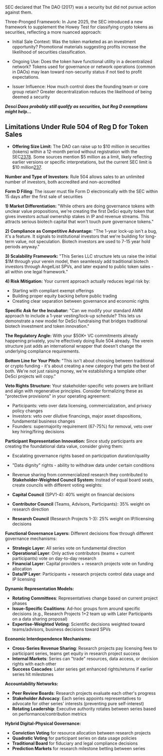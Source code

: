 
SEC declared that The DAO (2017) was a security but did not pursue action against them. 

Three-Pronged Framework: In June 2025, the SEC introduced a new framework to supplement the Howey Test for classifying crypto tokens as securities, reflecting a more nuanced approach:

- Initial Sale Context: Was the token marketed as an investment opportunity? Promotional materials suggesting profits increase the likelihood of securities classification.
    
- Ongoing Use: Does the token have functional utility in a decentralized network? Tokens used for governance or network operations (common in DAOs) may lean toward non-security status if not tied to profit expectations.
    
- Issuer Influence: How much control does the founding team or core group retain? Greater decentralization reduces the likelihood of being deemed a security

***Desci Daos probably still qualify as securities, but Reg D exemptions might help...***


## Limitations Under Rule 504 of Reg D for Token Sales

- **Offering Size Limit**: The DAO can raise up to $10 million in securities (tokens) within a 12-month period without registration with the SEC[2](https://www.investopedia.com/terms/r/regulationd.asp)[3](https://www.investor.gov/introduction-investing/investing-basics/glossary/rule-504-regulation-d)[7](https://www.sec.gov/resources-small-businesses/exempt-offerings/exemption-limited-offerings-not-exceeding-10-million-rule-504-regulation-d)[8](https://www.sec.gov/resources-small-businesses/small-business-compliance-guides/rule-504-regulation-d-small-entity-compliance-guide-issuers). Some sources mention $5 million as a limit, likely reflecting earlier versions or specific interpretations, but the current SEC limit is $10 million[2](https://www.investopedia.com/terms/r/regulationd.asp)[3](https://www.investor.gov/introduction-investing/investing-basics/glossary/rule-504-regulation-d)[7](https://www.sec.gov/resources-small-businesses/exempt-offerings/exemption-limited-offerings-not-exceeding-10-million-rule-504-regulation-d).

**Number and Type of Investors**: Rule 504 allows sales to an unlimited number of investors, both accredited and non-accredited

**Form D Filing**: The issuer must file Form D electronically with the SEC within 15 days after the first sale of securities


**1) Market Differentiation:** "While others are doing governance tokens with unclear value propositions, we're creating the first DeSci equity token that gives investors actual ownership stakes in IP and revenue streams. This attracts serious biotech capital that won't touch pure governance tokens."

**2) Compliance as Competitive Advantage:** "The 1-year lock-up isn't a bug, it's a feature. It signals to institutional investors that we're building for long-term value, not speculation. Biotech investors are used to 7-15 year hold periods anyway."

**3) Scalability Framework:** "This Series LLC structure lets us raise the initial $1M through your verein model, then seamlessly add traditional biotech investors through AngelList SPVs, and later expand to public token sales - all within one legal framework."

**4) Risk Mitigation:** Your current approach actually reduces legal risk by:

- Starting with compliant exempt offerings
- Building proper equity backing before public trading
- Creating clear separation between governance and economic rights

**Specific Ask for the Incubator:** "Can we modify your standard AMM approach to include a 1-year vesting/lock-up schedule? This lets us demonstrate a new model for DeSci fundraising that bridges traditional biotech investment and token innovation."

**The Regulatory Angle:** With your $50K+ VC commitments already happening privately, you're effectively doing Rule 504 already. The verein structure just adds an international wrapper that doesn't change the underlying compliance requirements.

**Bottom Line for Your Pitch:** "This isn't about choosing between traditional or crypto funding - it's about creating a new category that gets the best of both. We're not just raising money, we're establishing a template other DeSci projects will copy."


**Veto Rights Structure:** Your stakeholder-specific veto powers are brilliant and align with regenerative principles. Consider formalizing these as "protective provisions" in your operating agreement:

- Participants: veto over data licensing, commercialization, and privacy policy changes
- Investors: veto over dilutive financings, major asset dispositions, fundamental business changes
- Founders: supermajority requirement (67-75%) for removal, veto over key hiring/firing decisions

**Participant Representation Innovation:** Since study participants are creating the foundational data value, consider giving them:

- Escalating governance rights based on participation duration/quality
- "Data dignity" rights - ability to withdraw data under certain conditions
- Revenue sharing from commercialized research they contributed to
**Stakeholder-Weighted Council System:** Instead of equal board seats, create councils with different voting weights:

- **Capital Council** (SPV1-4): 40% weight on financial decisions
- **Contributor Council** (Teams, Advisors, Participants): 35% weight on research direction
- **Research Council** (Research Projects 1-3): 25% weight on IP/licensing decisions

**Functional Governance Layers:** Different decisions flow through different governance mechanisms:

- **Strategic Layer**: All series vote on fundamental direction
- **Operational Layer**: Only active contributors (teams + current participants) vote on day-to-day research
- **Financial Layer**: Capital providers + research projects vote on funding allocation
- **Data/IP Layer**: Participants + research projects control data usage and IP licensing

**Dynamic Representation Models:**

- **Rotating Committees**: Representatives change based on current project phases
- **Issue-Specific Coalitions**: Ad-hoc groups form around specific decisions (e.g., Research Projects 1+2 team up with Later Participants on a data sharing proposal)
- **Expertise-Weighted Voting**: Scientific decisions weighted toward teams/advisors, business decisions toward SPVs

**Economic Interdependence Mechanisms:**

- **Cross-Series Revenue Sharing**: Research projects pay licensing fees to participant series, teams get equity in research project success
- **Internal Markets**: Series can "trade" resources, data access, or decision rights with each other
- **Success Cascades**: Later series get enhanced rights/returns if earlier series hit milestones

**Accountability Networks:**

- **Peer Review Boards**: Research projects evaluate each other's progress
- **Stakeholder Advocacy**: Each series appoints representatives to advocate for other series' interests (preventing pure self-interest)
- **Rotating Leadership**: Executive authority rotates between series based on performance/contribution metrics

**Hybrid Digital-Physical Governance:**

- **Conviction Voting** for resource allocation between research projects
- **Quadratic Voting** for participant series on data usage policies
- **Traditional Board** for fiduciary and legal compliance decisions
- **Prediction Markets** for research milestone betting between series